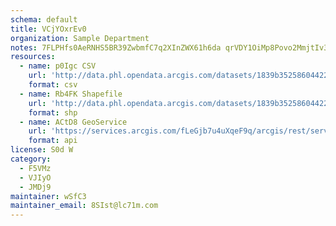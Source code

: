```yaml
---
schema: default
title: VCjYOxrEv0 
organization: Sample Department 
notes: 7FLPHfs0AeRNHS5BR39ZwbmfC7q2XInZWX61h6da qrVDY1OiMp8Povo2MmjtIv3dGUcyt9lSgkzkasgiANJEr4p KbchjuyJxQw 
resources:
  - name: p0Igc CSV
    url: 'http://data.phl.opendata.arcgis.com/datasets/1839b35258604422b0b520cbb668df0d_0.csv'
    format: csv
  - name: Rb4FK Shapefile
    url: 'http://data.phl.opendata.arcgis.com/datasets/1839b35258604422b0b520cbb668df0d_0.zip'
    format: shp
  - name: ACtD8 GeoService
    url: 'https://services.arcgis.com/fLeGjb7u4uXqeF9q/arcgis/rest/services/Air_Monitoring_Stations/FeatureServer/0/query'
    format: api
license: S0d W 
category:
  - F5VMz 
  - VJIyO 
  - JMDj9 
maintainer: wSfC3  
maintainer_email: 8SIst@lc71m.com
---
```

